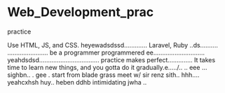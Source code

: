 # Web_Development_prac
practice

Use HTML, JS, and CSS.
 heyewadsdssd.............
Laravel, Ruby ..ds..........
.......................
be a programmer programmered ee.............................
 yeahdsdsd..................................
practice makes perfect..............
It takes time to learn new things, and you gotta do it gradually.e...../..
..
 eee ...
sighbn..
. gee . start from blade grass meet w/ sir renz
sith..
hhh....
yeahcxhsh
huy..
heben
ddhb
intimidating
jwha
..
